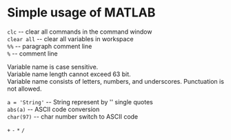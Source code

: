 # Simple usage of MATLAB

`clc` 		-- clear all commands in the command window  
`clear all` 		-- clear all variables in workspace  
`%%` 		-- paragraph comment line  
`%` 		-- comment line  

Variable name is case sensitive.  
Variable name length cannot exceed 63 bit.  
Variable name consists of letters, numbers, and underscores. Punctuation is not allowed.  

`a = 'String'` -- String represent by '' single quotes  
`abs(a)` --	ASCII code conversion  
`char(97)` --	char number switch to ASCII code  

`+` `-` `*` `/`
